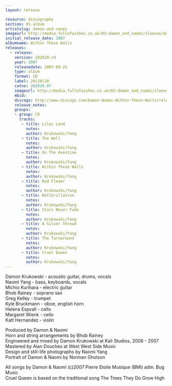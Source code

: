 ```yaml
---
layout: release

resource: discography
section: 01-album
artistslug: damon-and-naomi
imageurl: http://media.fullofwishes.co.uk/03-damon_and_naomi/sleeves/dan_withinthesewalls.jpg
initial_release_date: 2007
albumname: Within These Walls
releases:
  - release: 
    version: 202020-cd
    year: 2007
    releasedate: 2007-09-25
    type: album
    format: CD
    label: 20|20|20
    catno: 202020.07
    imageurl: http://media.fullofwishes.co.uk/03-damon_and_naomi/sleeves/dan_withinthesewalls.jpg
    mbid: 
    discogs: http://www.discogs.com/Damon-Naomi-Within-These-Walls/release/1148814
    release_notes:
    groups:
    - group: CD
      tracks:
       - title: Lilac Land
         notes: 
         author: Krukowski/Yang
       - title: The Well
         notes: 
         author: Krukowski/Yang
       - title: On The Aventine
         notes: 
         author: Krukowski/Yang
       - title: Within These Walls
         notes: 
         author: Krukowski/Yang
       - title: Red Flower
         notes: 
         author: Krukowski/Yang
       - title: Defibrillation
         notes: 
         author: Krukowski/Yang
       - title: Stars Never Fade
         notes: 
         author: Krukowski/Yang
       - title: A Silver Thread
         notes: 
         author: Krukowski/Yang
       - title: The Turnaround
         notes: 
         author: Krukowski/Yang
       - title: Cruel Queen
         notes: 
         author: Krukowski/Yang
---
```

Damon Krukowski - acoustic guitar, drums, vocals  
Naomi Yang - bass, keyboards, vocals  
Michio Kurihara - electric guitar  
Bhob Rainey - soprano sax  
Greg Kelley - trumpet  
Kyle Bruckmann - oboe, english horn  
Helena Espvall - cello  
Margaret Wienk - cello  
Katt Hernandez - violin

Produced by Damon & Naomi  
Horn and string arrangements by Bhob Rainey  
Engineered and mixed by Damon Krukowski at Kali Studios, 2006 - 2007  
Mastered by Alan Douches at West West Side Music  
Design and still-life photographs by Naomi Yang  
Portrait of Damon & Naomi by Norman Gholson

All songs by Damon & Naomi (c)2007 Pierre Etoile Musique (BMI) adm. Bug Music  
Cruel Queen is based on the traditional song The Trees They Do Grow High